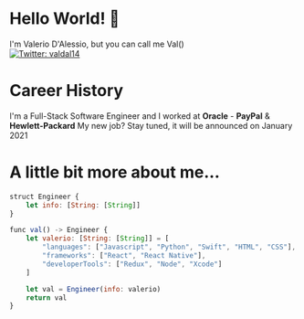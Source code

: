 # Hello World! 👋

I'm Valerio D'Alessio, but you can call me Val()\
[![Twitter: valdal14](https://img.shields.io/twitter/follow/valdal14?label=Valerio%20D%27Alessio&style=social)](https://twitter.com/valdal14)

# Career History

I'm a Full-Stack Software Engineer and I worked at **Oracle** - **PayPal** & **Hewlett-Packard**
My new job? Stay tuned, it will be announced on January 2021

# A little bit more about me...

```javascript
struct Engineer {
    let info: [String: [String]]
}

func val() -> Engineer {
    let valerio: [String: [String]] = [
        "languages": ["Javascript", "Python", "Swift", "HTML", "CSS"],
        "frameworks": ["React", "React Native"],
        "developerTools": ["Redux", "Node", "Xcode"]
    ]

    let val = Engineer(info: valerio)
    return val
}
```
